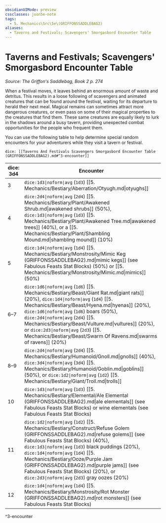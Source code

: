 ```yaml
---
obsidianUIMode: preview
cssclasses: json5e-note
tags:
  - 5. Mechanics\Src\5e\(GRIFFONSSADDLEBAG2)
aliases:
  - Taverns and Festivals; Scavengers' Smorgasbord Encounter Table
---
```

# Taverns and Festivals; Scavengers' Smorgasbord Encounter Table
*Source: The Griffon's Saddlebag, Book 2 p. 274* 

When a festival moves, it leaves behind an enormous amount of waste and detritus. This results in a loose following of scavengers and animated creatures that can be found around the festival, waiting for its departure to herald their next meal. Magical remains can sometimes attract more dangerous creatures, or even pass on some of their magical properties to the creatures that find them. These same creatures are equally likely to lurk in the shadows around a busy tavern, providing unexpected combat opportunities for the people who frequent them.

You can use the following table to help determine special random encounters for your adventurers while they visit a tavern or festival.

`dice: [[Taverns And Festivals Scavengers Smorgasbord Encounter Table (GRIFFONSSADDLEBAG2).md#^3-encounter]]`

| dice: 3d4 | Encounter |
|-----------|-----------|
| 3 | `dice:1d3\|noform\|avg` (`1d3`) [[5. Mechanics/Bestiary/Aberration/Otyugh.md\|otyughs]] |
| 4 | `dice:2d4\|noform\|avg` (`2d4`) [[5. Mechanics/Bestiary/Plant/Awakened Shrub.md\|awakened shrubs]] (50%), `dice:1d3\|noform\|avg` (`1d3`) [[5. Mechanics/Bestiary/Plant/Awakened Tree.md\|awakened trees]] (40%), or a [[5. Mechanics/Bestiary/Plant/Shambling Mound.md\|shambling mound]] (10%) |
| 5 | `dice:1d4\|noform\|avg` (`1d4`) [[5. Mechanics/Bestiary/Monstrosity/Mimic Keg (GRIFFONSSADDLEBAG2).md\|mimic kegs]] (see Fabulous Feasts Stat Blocks) (50%) or [[5. Mechanics/Bestiary/Monstrosity/Mimic.md\|mimics]] (50%) |
| 6–7 | `dice:1d6\|noform\|avg` (`1d6`) [[5. Mechanics/Bestiary/Beast/Giant Rat.md\|giant rats]] (20%), `dice:1d4\|noform\|avg` (`1d4`) [[5. Mechanics/Bestiary/Beast/Hyena.md\|hyenas]] (20%), `dice:1d6\|noform\|avg` (`1d6`) boars (50%), `dice:2d4\|noform\|avg` (`2d4`) [[5. Mechanics/Bestiary/Beast/Vulture.md\|vultures]] (20%), or `dice:2d3\|noform\|avg` (`2d3`) [[5. Mechanics/Bestiary/Beast/Swarm Of Ravens.md\|swarms of ravens]] (20%) |
| 8–9 | `dice:2d4\|noform\|avg` (`2d4`) [[5. Mechanics/Bestiary/Humanoid/Gnoll.md\|gnolls]] (40%), `dice:3d4\|noform\|avg` (`3d4`) [[5. Mechanics/Bestiary/Humanoid/Goblin.md\|goblins]] (50%), or `dice:1d2\|noform\|avg` (`1d2`) [[5. Mechanics/Bestiary/Giant/Troll.md\|trolls]] |
| 10 | `dice:1d3\|noform\|avg` (`1d3`) [[5. Mechanics/Bestiary/Elemental/Ale Elemental (GRIFFONSSADDLEBAG2).md\|ale elementals]] (see Fabulous Feasts Stat Blocks) or wine elementals (see Fabulous Feasts Stat Blocks) |
| 11 | `dice:1d2\|noform\|avg` (`1d2`) [[5. Mechanics/Bestiary/Construct/Refuse Golem (GRIFFONSSADDLEBAG2).md\|refuse golems]] (see Fabulous Feasts Stat Blocks) (40%), `dice:1d3\|noform\|avg` (`1d3`) black puddings (20%), `dice:1d4\|noform\|avg` (`1d4`) [[5. Mechanics/Bestiary/Ooze/Purple Jam (GRIFFONSSADDLEBAG2).md\|purple jams]] (see Fabulous Feasts Stat Blocks) (20%), or `dice:2d3\|noform\|avg` (`2d3`) gray oozes (20%) |
| 12 | `dice:1d4\|noform\|avg` (`1d4`) [[5. Mechanics/Bestiary/Monstrosity/Rot Monster (GRIFFONSSADDLEBAG2).md\|rot monsters]] (see Fabulous Feasts Stat Blocks) |
^3-encounter
